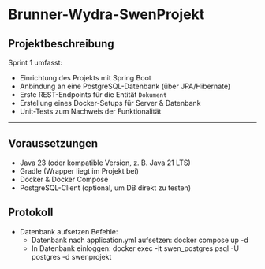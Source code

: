 # Brunner-Wydra-SwenProjekt

## Projektbeschreibung
Sprint 1 umfasst:
- Einrichtung des Projekts mit Spring Boot
- Anbindung an eine PostgreSQL-Datenbank (über JPA/Hibernate)
- Erste REST-Endpoints für die Entität `Dokument`
- Erstellung eines Docker-Setups für Server & Datenbank
- Unit-Tests zum Nachweis der Funktionalität

---

## Voraussetzungen
- Java 23 (oder kompatible Version, z. B. Java 21 LTS)
- Gradle (Wrapper liegt im Projekt bei)
- Docker & Docker Compose
- PostgreSQL-Client (optional, um DB direkt zu testen)

## Protokoll
- Datenbank aufsetzen Befehle:
  - Datenbank nach application.yml aufsetzen: docker compose up -d
  - In Datenbank einloggen: docker exec -it swen_postgres psql -U postgres -d swenprojekt




